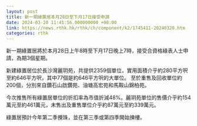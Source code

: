 ```yaml
---
layout: post
title: 新一期綠置居本月28日至下月17日接受申請
date: 2024-03-20 11:41:56.000000000 +08:00
link: https://news.rthk.hk/rthk/ch/component/k2/1745411-20240320.htm
categories: rthk
---
```


新一期綠置居將於本月28日上午8時至下月17日晚上7時，接受合資格綠表人士申請，為期3個星期。

新建綠置居位於長沙灣麗玥苑，共提供2359個單位，實用面積介乎約280平方呎至約646平方呎，其中77個是約646平方呎的大單位。 至於重售及回收單位約200個，分別來自鑽石山啟鑽苑、油塘高宏苑和馬鞍山錦柏苑。 

今次推售所有綠置居單位的折扣率為市值折減48%。麗玥苑單位的售價介乎約154萬元至約461萬元，未售出及重售單位介乎約87萬元至約339萬元。
 
綠置居預計今年第二季攪珠，並在第三季或第四季開始揀樓。
